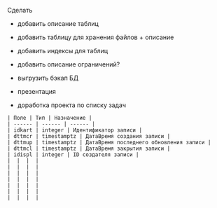 Сделать

- добавить описание таблиц
- добавить таблицу для хранения файлов + описание
- добавить индексы для таблиц
- добавить описание ограничений?

- выгрузить бэкап БД
- презентация

- доработка проекта по списку задач

```
| Поле | Тип | Назначение |
| ------ | ------ | ------ |
| idkart | integer | Идентификатор записи |
| dttmcr | timestamptz | ДатаВремя создания записи |
| dttmup | timestamptz | ДатаВремя последнего обновления записи |
| dttmcl | timestamptz | ДатаВремя закрытия записи |
| idispl | integer | ID создателя записи |
|  |  |  |
|  |  |  |
|  |  |  |
|  |  |  |
|  |  |  |
|  |  |  |
|  |  |  |
```
